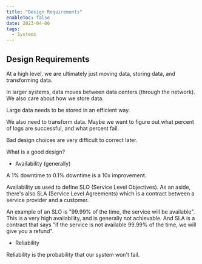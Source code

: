 ```yaml
---
title: "Design Requirements"
enableToc: false
date: 2023-04-06
tags:
  - Systems
---
```


## Design Requirements

At a high level, we are ultimately just moving data, storing data, and transforming data.

In larger systems, data moves between data centers (through the network). We also care about how we store data.

Large data needs to be stored in an efficient way.

We also need to transform data. Maybe we want to figure out what percent of logs are successful, and what percent fail.

Bad design choices are very difficult to correct later.

What is a good design?

- Availability (generally)

A 1% downtime to 0.1% downtime is a 10x improvement.

Availability us used to define SLO (Service Level Objectives). As an aside, there's also SLA (Service Level Agreements) which is a contract between a service provider and a customer.

An example of an SLO is "99.99% of the time, the service will be available". This is a very high availability, and is generally not achievable. And SLA is a contract that says "if the service is not available 99.99% of the time, we will give you a refund".

- Reliability

Reliability is the probability that our system won't fail.
